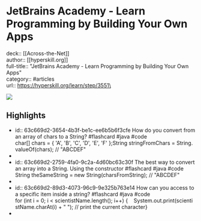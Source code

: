 # JetBrains Academy - Learn Programming by Building Your Own Apps

deck:: [[Across-the-Net]]\
author:: [[hyperskill.org]]\
full-title:: "JetBrains Academy - Learn Programming by Building Your Own Apps"\
category:: #articles\
url:: https://hyperskill.org/learn/step/3551\

![](https://readwise-assets.s3.amazonaws.com/static/images/article4.6bc1851654a0.png)
## Highlights
- id:: 63c669d2-3654-4b3f-be1c-ee6b5b6f3cfe
   How do you convert from an array of chars to a String? #flashcard  #java #code 
    char[] chars = { 'A', 'B', 'C', 'D', 'E', 'F' };String stringFromChars = String.valueOf(chars); // "ABCDEF"
-
- id:: 63c669d2-2759-4fa0-9c2a-4d60bc63c30f
   The best way to convert an array into a String. Using the constructor #flashcard  #java #code 
    String theSameString = new String(charsFromString); // "ABCDEF"
-
- id:: 63c669d2-89d3-4073-96c9-9e325b763e14
   How can you access to a specific item inside a string? #flashcard  #java #code 
    for (int i = 0; i < scientistName.length(); i++) {    System.out.print(scientistName.charAt(i) + " "); // print the current character}
-